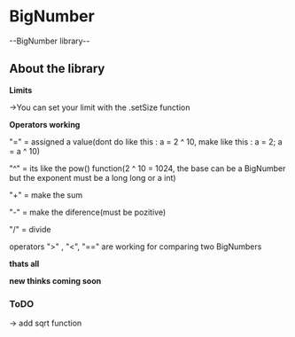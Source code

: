 # BigNumber
--BigNumber library--

## About the library

**Limits**

->You can set your limit with the .setSize function

**Operators working**

"=" = assigned a value(dont do like this : a = 2 ^ 10, make like this : a = 2; a = a ^ 10)

"^" = its like the pow() function(2 ^ 10 = 1024, the base can be a BigNumber but the exponent must be a long long or a int)

"+" = make the sum

"-" = make the diference(must be pozitive)

"/" = divide

operators ">" , "<", "==" are working for comparing two BigNumbers

**thats all**

**new thinks coming soon**

### ToDO

-> add sqrt function
